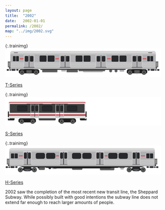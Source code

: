```yaml
---
layout: page
title:  "2002"
date:   2002-01-01
permalink: /2002/
map: "../img/2002.svg"
---
```


{:.trainimg}
![T-Series](../img/t-series.svg)

[T-Series](https://en.wikipedia.org/wiki/T_series_(Toronto_subway))

{:.trainimg}
![S-Series](../img/s-series.svg)

[S-Series](https://en.wikipedia.org/wiki/S_series_(Toronto_subway))

{:.trainimg}
![H-Series](../img/h-series.svg)

[H-Series](https://en.wikipedia.org/wiki/H_series_(Toronto_subway))

2002 saw the completion of the most recent new transit line, the Sheppard Subway.  While possibly built with good intentions the subway line does not extend far enough to reach larger amounts of people.